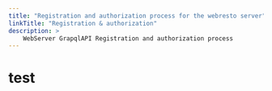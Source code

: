 ```yaml
---
title: "Registration and authorization process for the webresto server"
linkTitle: "Registration & authorization"
description: >
    WebServer GrapqlAPI Registration and authorization process
---
```


# test